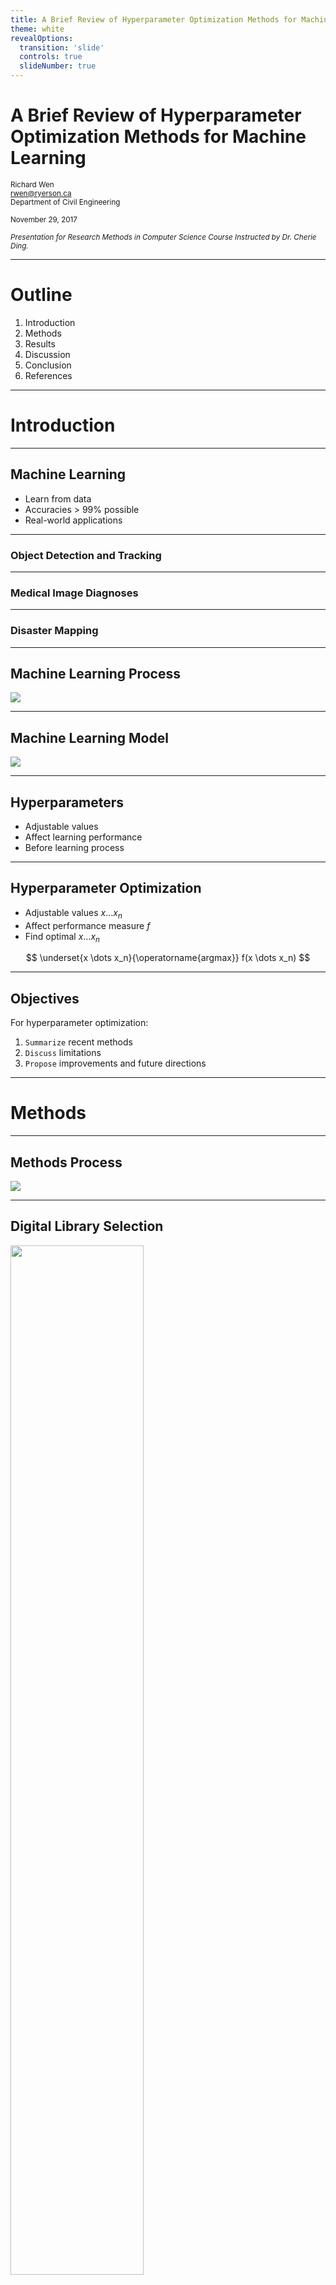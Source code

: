 ```yaml
---
title: A Brief Review of Hyperparameter Optimization Methods for Machine Learning
theme: white
revealOptions:
  transition: 'slide'
  controls: true
  slideNumber: true
---
```


# A Brief Review of Hyperparameter Optimization Methods for Machine Learning

<small>Richard Wen</small>  
<small>rwen@ryerson.ca</small>  
<small>Department of Civil Engineering</small>  
  
<small>November 29, 2017</small>  
  
<small>*Presentation for Research Methods in Computer Science Course Instructed by Dr. Cherie Ding.*</small>

---

# Outline

1. Introduction
2. Methods
3. Results
4. Discussion
5. Conclusion
6. References

---

# Introduction

---

## Machine Learning

* Learn from data
* Accuracies > 99% possible
* Real-world applications

---

### Object Detection and Tracking

<!-- .slide: data-background="./edit/img/raccoon_objdetect.gif" -->

---
 
### Medical Image Diagnoses

<!-- .slide: data-background="./edit/img/ctscan_thorax.gif" -->

---

### Disaster Mapping

<!-- .slide: data-background-iframe="./edit/iframe/simontontexas_harveyflood/simontontexas_harveyflood.html" -->

---

## Machine Learning Process

<img src="./edit/img/mlprocess.svg"></img>

---

## Machine Learning Model

<img src="./edit/img/mlmodel.svg"></img>

---

## Hyperparameters

* Adjustable values
* Affect learning performance
* Before learning process

---

## Hyperparameter Optimization

* Adjustable values $x \dots x_n$
* Affect performance measure $f$
* Find optimal $x \dots x_n$

$$
\underset{x \dots x_n}{\operatorname{argmax}} f(x \dots x_n)
$$

---

## Objectives

For hyperparameter optimization:

1. `Summarize` recent methods
2. `Discuss` limitations
3. `Propose` improvements and future directions

---

# Methods

---

## Methods Process

<img src="./edit/img/methodsprocess.svg" margin="500px"></img>

---

## Digital Library Selection

<img src="./edit/img/cs_jif_graph.png" width="65%"></img>

<small>Top 25 computer science journals on InCites by Journal Impact Factors</small>

---

## Automatic Search Queries

Query| Value
--- | ---
`Publication` | IEEE or ACM
`Year`| 2014 to October 5, 2017
`Title contains` | *hyperparameter*, *optimization*

---

## Manual Selection Criteria

Criteria| Description
--- | ---
`Detailed` | specific methods and results, >= 8 pages
`Relevant`| mention hyperparameter optimization
`Practical` | experiments, benchmarks, applications

---

## Review Procedure

1. `Identify` methods
2. `Summarize` methods
3. `Summarize` experiments and results
4. `Discuss` limitations, improvements, directions

---

# Results

---

## Potential Papers

<canvas class="chart">
<!--
{
 "type": "bar",
 "data": {
  "labels": ["2014"," 2015"," 2016"," 2017"],
  "datasets":[
   {
    "data":["0", "0", "0", "2", "0", "8"],
    "label":"ACM","backgroundColor":"rgba(91, 194, 244, 0.8)"
   },
   {
    "data":["1", "3", "4","4"],
    "label":"IEEE Xplore","backgroundColor":"rgba(0, 45, 114, 0.8)"
   }
  ]
 }, 
 "options": {
   "responsive": "true",
   "scales": {
        "yAxes": [{
          "scaleLabel": {
            "display": true,
            "labelString": "Number of Papers"
          }
        }]
      }
 }
}
-->
</canvas>

---

## Selected Papers

<canvas class="chart">
<!--
{
 "type": "bar",
 "data": {
  "labels": ["2014"," 2015"," 2016"," 2017"],
  "datasets":[
   {
    "data":["1", "3", "4", "6", "0", "8"],
    "label":"Potential","backgroundColor":"rgba(91, 194, 244, 0.8)"
   },
   {
    "data":[" 0", "2", "1", "2"],
    "label":"Selected","backgroundColor":"rgba(0, 45, 114, 0.8)"
   }
  ]
 }, 
 "options": {
   "responsive": "true",
   "scales": {
        "yAxes": [{
          "scaleLabel": {
            "display": true,
            "labelString": "Number of Papers"
          }
        }]
      }
 }
}
-->
</canvas>

<span class="reference">Ref: [1-5] (Selected Papers)</span>

---

## Hyperparameter Optimization Methods

1. `Simple`: Exhaustive search
2. `Advanced`: Model or procedural based search

---

## Simple Methods

Method | Description
--- | ---
`Manual Search` | Trial and error
`Grid Search` | Predefined range of values
`Random Search` | Randomized range of values

<span class="reference">Ref: [6] </span>

---

## Manual Search

Hyperparameter | Values
--- | ---
$x_1$ | 5
$x_2$ | 10
$x_3$ | 15

---

## Grid Search

Hyperparameter | Values
--- | ---
$x_1$ | 5, 10, 15
$x_2$ | 3, 6, 9
$x_3$ | 2, 4, 6

---

## Random Search

Hyperparameter | Values
--- | ---
$x_1$ | <span class="random"></span>, <span class="random"></span>, <span class="random"></span>, <span class="random"></span>
$x_2$ | <span class="random"></span>, <span class="random"></span>, <span class="random"></span>
$x_3$ | <span class="random"></span>, <span class="random"></span>

---

## Advanced Methods

Method | Description
--- | ---
`Assumption` | Expert assumptions for particular cases
`Evolutionary` | Procedurally generated hyperparameters
`Sequential Model` | Sequentially guided hyperparameters

---

## Assumption Based Optimization

* Specific algorithms, data, and cases
* Select $x \dots x_n$ based on assumptions
* e.g. Distribution assumptions

<span class="reference">Ref: [1] </span>

---

## Evolutionary Based Optimization

* Mimic biological evolution
* Evolve and naturally select $x \dots x_n$
* e.g. Genetic algorithms, particle swarm

<span class="reference">Ref: [7]</span>

---

## Sequential Model Based Optimization (SMBO)

* Model performance function $f$ using $x \dots x_n$
* Predict next best set of hyperparameters
* e.g. Bayesian optimization

<span class="reference">Ref: [8-10] </span>

---

## SMBO Example

<canvas class="chart">
<!--
{
 "type": "line",
 "data": {
  "labels": ["x_t1"," x_t2"," x_t3"," x_t4", "x_t5"],
  "datasets":[
   {
    "data":["0.1", "0.25", "0.9", "0.65", "0.1"],
	"fill": false,
    "label":"Actual",
	"borderColor":"rgba(0, 76, 155, 0.8)",
	"backgroundColor": "rgba(0, 76, 155, 0.8)",
	"pointRadius": 0,
	"lineTension": 0
   },
   {
    "data":["0.1", "0.25", "0.9", "0.65", "0.1"],
	"fill": false,
    "label":"Model",
	"borderColor":"rgba(91, 194, 244, 0.8)",
	"backgroundColor": "rgba(91, 194, 244, 0.8)",
	"pointRadius": 0,
	"borderDash": [5,10]
   },
   {
    "data":["0.1", "0.25", "0.9", "0.65", "0.1", "1"],
	"fill": false,
	"showLine": false,
    "label":"Observed",
	"backgroundColor": "rgba(255, 220, 0, 0.8)",
	"pointRadius": 10,
	"pointHoverRadius": 15,
	"pointBackgroundColor": "rgba(255, 220, 0, 0.8)"
   }
  ]
 }, 
 "options": {
   "responsive": "true",
   "scales": {
        "yAxes": [{
          "scaleLabel": {
            "display": true,
            "labelString": "f(x)"
          }
        }]
      }
 }
}
-->
</canvas>

---

## SMBO Improvements

* Transfer learned hyperparameters [1]
* Discover better starting hyperparameters [2]
* Measure transfer hyperparameters influence [3]
* Consider hyperparameter inter-dependency [4]

---

## SMBO Experiments

* Improved performance (e.g. ~10-20%)
* Better hyperparameters than simple methods
* Same time and iteration constraints

---

## SMBO Data

<canvas class="chart">
<!--
{
 "type": "bar",
 "data": {
  "labels": ["Real-world", "Repository", "Library"],
  "datasets":[
   {
    "data":["2", "2", "3", "0", "8"],
    "label":"Source","backgroundColor":"rgba(0, 45, 114, 0.8)"
   }
  ]
 }, 
 "options": {
   "responsive": "true",
   "scales": {
        "yAxes": [{
          "scaleLabel": {
            "display": true,
            "labelString": "Number of Datasets"
          }
        }]
      }
 }
}
-->
</canvas>

<span class="reference">e.g. WEKA, 1000 Genomes; 50+ datasets; ~500-60000 instances</span>

---

# Discussion

---

## Limitations

* Manual constraints selection
* Scalability
* Dataset variability

---

## Manual Constraints

* Hyperparameters $x \dots x_n$
* Performance measure $f$
* Set of constraints $C$
* Iteration or steps $t$

$$
\underset{x \dots x_n \in C}{\operatorname{argmax}} f(x \dots x_n) \textrm{ given } t
$$

---

## Improvements and Future Directions

* Automated Machine Learning
* Combining methods
* Sampling

---

# Conclusion

* Reviewed 5 papers
* SMBO as an effective framework
* Constraints and scalability
* Automated Machine Learning

---

# References

---

* [1] N. Schilling, M. Wistuba, L. Drumond, and L. Schmidt-Thieme, “Joint
model choice and hyperparameter optimization with factorized multilayer
perceptrons,” in 2015 IEEE 27th International Conference on Tools
with Artificial Intelligence (ICTAI), Nov 2015, pp. 72–79.
* [2] M. Wistuba, N. Schilling, and L. Schmidt-Thieme, “Learning hyperparameter
optimization initializations,” in 2015 IEEE International
Conference on Data Science and Advanced Analytics (DSAA), Oct 2015,
pp. 1–10.

---

* [3] M. Wistuba, N. Schilling, and L. Schmidt-Thieme, “Hyperparameter optimization machines,” in 2016 IEEE International
Conference on Data Science and Advanced Analytics (DSAA),
Oct 2016, pp. 41–50.
* [4] J. C. L`evesque, A. Durand, C. Gagn`e, and R. Sabourin, “Bayesian optimization
for conditional hyperparameter spaces,” in 2017 International
Joint Conference on Neural Networks (IJCNN), May 2017, pp. 286–293.

---

* [5] A. Quitadamo, J. Johnson, and X. Shi, “Bayesian hyperparameter
optimization for machine learning based eqtl analysis,” in Proceedings
of the 8th ACM International Conference on Bioinformatics,
Computational Biology,and Health Informatics, ser. ACM-BCB ’17.
New York, NY, USA: ACM, 2017, pp. 98–106. [Online]. Available:
http://doi.acm.org/10.1145/3107411.3107434
* [6] J. Bergstra and Y. Bengio, “Random search for hyper-parameter optimization,”
Journal of Machine Learning Research, vol. 13, no. Feb, pp.
281–305, 2012.

---

* [7] D. Whitley, S. Rana, J. Dzubera, and K. E. Mathias, “Evaluating
evolutionary algorithms,” Artificial intelligence, vol. 85, no. 1, pp. 245–
276, 1996.
* [8] J. Snoek, H. Larochelle, and R. P. Adams, “Practical bayesian optimization
of machine learning algorithms,” in Advances in neural information
processing systems, 2012, pp. 2951–2959.

---

* [9] F. Hutter, H. H. Hoos, and K. Leyton-Brown, “Sequential model-based
optimization for general algorithm configuration.” LION, vol. 5, pp. 507–
523, 2011.
* [10] D. R. Jones, M. Schonlau, and W. J. Welch, “Efficient global optimization
of expensive black-box functions,” Journal of Global optimization,
vol. 13, no. 4, pp. 455–492, 1998.

---

# Thank you

<small>Richard Wen</small>  
<small>rwen@ryerson.ca</small>  
<small>Department of Civil Engineering</small>  
  
<small>[github.com/rrwen/slides-rmcs-litreview](https://github.com/rrwen/slides-rmcs-litreview)</small>  

